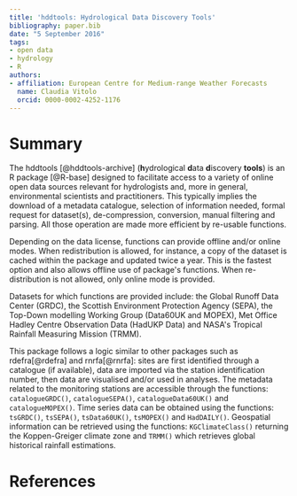 ```yaml
---
title: 'hddtools: Hydrological Data Discovery Tools'
bibliography: paper.bib
date: "5 September 2016"
tags:
- open data
- hydrology
- R
authors:
- affiliation: European Centre for Medium-range Weather Forecasts
  name: Claudia Vitolo
  orcid: 0000-0002-4252-1176
---
```


# Summary

The hddtools [@hddtools-archive] (**h**ydrological **d**ata **d**iscovery **tools**) is an R package [@R-base] designed to facilitate access to a variety of online open data sources relevant for hydrologists and, more in general, environmental scientists and practitioners. This typically implies the download of a metadata catalogue, selection of information needed, formal request for dataset(s), de-compression, conversion, manual filtering and parsing. All those operation are made more efficient by re-usable functions. 

Depending on the data license, functions can provide offline and/or online modes. When redistribution is allowed, for instance, a copy of the dataset is cached within the package and updated twice a year. This is the fastest option and also allows offline use of package's functions. When re-distribution is not allowed, only online mode is provided.

Datasets for which functions are provided include: the Global Runoff Data Center (GRDC), the Scottish Environment Protection Agency (SEPA), the Top-Down modelling Working Group (Data60UK and MOPEX), Met Office Hadley Centre Observation Data (HadUKP Data) and NASA's Tropical Rainfall Measuring Mission (TRMM). 

This package follows a logic similar to other packages such as rdefra[@rdefra] and rnrfa[@rnrfa]: sites are first identified through a catalogue (if available), data are imported via the station identification number, then data are visualised and/or used in analyses. The metadata related to the monitoring stations are accessible through the functions: `catalogueGRDC()`, `catalogueSEPA()`, `catalogueData60UK()` and  `catalogueMOPEX()`. Time series data can be obtained using the functions: `tsGRDC()`, `tsSEPA()`, `tsData60UK()`, `tsMOPEX()` and `HadDAILY()`. Geospatial information can be retrieved using the functions: `KGClimateClass()` returning the Koppen-Greiger climate zone and `TRMM()` which retrieves global historical rainfall estimations.

# References
